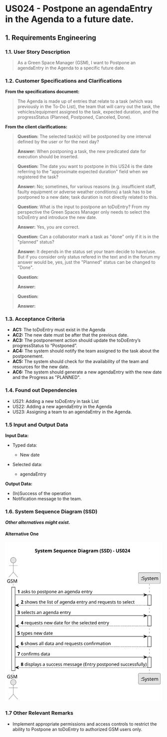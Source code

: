# US024 - Postpone an agendaEntry in the Agenda to a future date.

## 1. Requirements Engineering

### 1.1. User Story Description

> As a Green Space Manager (GSM), I want to Postpone an agendaEntry in the Agenda to a specific future date.

### 1.2. Customer Specifications and Clarifications 

**From the specifications document:**

> The Agenda is made up of entries that relate to a task (which was previously in the To-Do List), the team that will 
> carry out the task, the vehicles/equipment assigned to the task, expected duration, and the progressStatus (Planned, Postponed, Canceled, Done).

**From the client clarifications:**

> **Question:** The selected task(s) will be postponed by one interval defined by the user or for the next day?
> 
> **Answer:** When postponing a task, the new predicated date for execution should be inserted.

> **Question:** The date you want to postpone in this US24 is the date referring to the "approximate expected duration" field when we registered the task?
> 
> **Answer:** No; sometimes, for various reasons (e.g. insufficient staff, faulty equipment or adverse weather conditions) a task has to be postponed to a new date; task duration is not directly related to this.

> **Question:** What is the input to postpone an toDoEntry? From my perspective the Green Spaces Manager only needs to select the toDoEntry and introduce the new date.
> 
> **Answer:** Yes, you are correct.

> **Question:** Can a collaborator mark a task as "done" only if it is in the "planned" status?
> 
> **Answer:** It depends in the status set your team decide to have/use. But if you consider only status refered in the text and in the forum my answer would be, yes, just the "Planned" status can be changed to "Done".

> **Question:** 
> 
> **Answer:** 
 
> **Question:** 
> 
> **Answer:** 


### 1.3. Acceptance Criteria

* **AC1:** The toDoEntry must exist in the Agenda
* **AC2:** The new date must be after that the previous date.
* **AC3:** The postponement action should update the toDoEntry’s progressStatus to “Postponed”.
* **AC4:** The system should notify the team assigned to the task about the postponement.
* **AC5:** The system should check for the availability of the team and resources for the new date.
* **AC6:** The system should generate a new agendaEntry with the new date and the Progress as "PLANNED".

### 1.4. Found out Dependencies

* US21: Adding a new toDoEntry in task List
* US22: Adding a new agendaEntry in the Agenda
* US23: Assigning a team to an agendaEntry in the Agenda.

### 1.5 Input and Output Data

**Input Data:**

* Typed data:
    * New date
	
* Selected data:
    * agendaEntry

**Output Data:**

* (In)Success of the operation
* Notification message to the team.

### 1.6. System Sequence Diagram (SSD)

**_Other alternatives might exist._**

#### Alternative One

![System Sequence Diagram - Alternative One](svg/us024-system-sequence-diagram-alternative-one.svg)

### 1.7 Other Relevant Remarks

* Implement appropriate permissions and access controls to restrict the ability to Postpone an toDoEntry to authorized GSM users only.